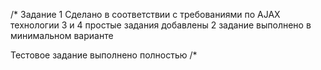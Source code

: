 /*
Задание 1
Сделано в соответствии с требованиями
по AJAX технологии
3 и 4 простые задания добавлены
2 задание выполнено в минимальном варианте

Тестовое задание выполнено полностью
/*
